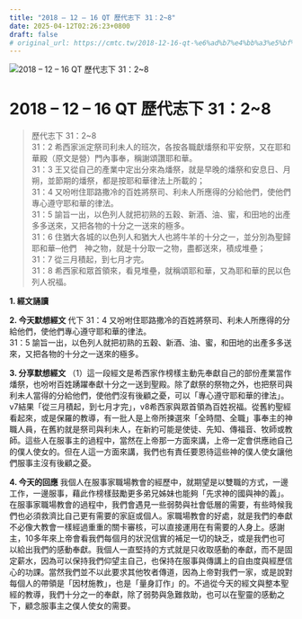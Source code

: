 ```yaml
---
title: "2018 – 12 – 16 QT 歷代志下 31：2~8"
date: 2025-04-12T02:26:23+0800
draft: false
# original_url: https://cmtc.tw/2018-12-16-qt-%e6%ad%b7%e4%bb%a3%e5%bf%97%e4%b8%8b-31%ef%bc%9a28
---
```


![2018 – 12 – 16 QT 歷代志下 31：2\~8](/images/qt.jpg   "2018 – 12 – 16 QT 歷代志下 31：2\~8")

# 2018 – 12 – 16 QT 歷代志下 31：2\~8

> 歷代志下 31：2\~8  
> 31：2 希西家派定祭司利未人的班次，各按各職獻燔祭和平安祭，又在耶和華殿（原文是營）門內事奉，稱謝頌讚耶和華。  
> 31：3 王又從自己的產業中定出分來為燔祭，就是早晚的燔祭和安息日、月朔，並節期的燔祭，都是按耶和華律法上所載的；  
> 31：4 又吩咐住耶路撒冷的百姓將祭司、利未人所應得的分給他們，使他們專心遵守耶和華的律法。  
> 31：5 諭旨一出，以色列人就把初熟的五穀、新酒、油、蜜，和田地的出產多多送來，又把各物的十分之一送來的極多。  
> 31：6 住猶大各城的以色列人和猶大人也將牛羊的十分之一，並分別為聖歸耶和華─他們　神之物，就是十分取一之物，盡都送來，積成堆壘；  
> 31：7 從三月積起，到七月才完。  
> 31：8 希西家和眾首領來，看見堆壘，就稱頌耶和華，又為耶和華的民以色列人祝福。

**1. 經文誦讀**

**2.  今天默想經文**
代下 31：4 又吩咐住耶路撒冷的百姓將祭司、利未人所應得的分給他們，使他們專心遵守耶和華的律法。  
31：5 諭旨一出，以色列人就把初熟的五穀、新酒、油、蜜，和田地的出產多多送來，又把各物的十分之一送來的極多。

**3. 分享默想經文**
（1）這一段經文是希西家作榜樣主動先奉獻自己的部份產業當作燔祭，也吩咐百姓踴躍奉獻十分之一送到聖殿。除了獻祭的祭物之外，也把祭司與利未人當得的分給他們，使他們沒有後顧之憂，可以「專心遵守耶和華的律法」。v7結果「從三月積起，到七月才完」，v8希西家與眾首領為百姓祝福。從舊約聖經看起來，或是保羅的教導，有一批人是上帝所揀選來「全時間、全職」事奉主的神職人員，在舊約就是祭司與利未人，在新約可能是使徒、先知、傳福音、牧師或教師。這些人在服事主的過程中，當然在上帝那一方面來講，上帝一定會供應祂自己的僕人使女的。但在人這一方面來講，我們也有責任要恩待這些神的僕人使女讓他們服事主沒有後顧之憂。

**4. 今天的回應**
我個人在服事家職場教會的經歷中，就期望是以雙職的方式，一邊工作，一邊服事，藉此作榜樣鼓勵更多弟兄姊妹也能夠「先求神的國與神的義」。在服事家職場教會的過程中，我們會遇見一些弱勢與社會低層的需要，有些時候我們也必須救濟比自己更有需要的家庭或個人。家職場教會的好處，就是我們的奉獻不必像大教會一樣經過重重的關卡審核，可以直接運用在有需要的人身上。感謝主，10多年來上帝會看我們每個月的狀況信實的補足一切的缺乏，或是我們也可以給出我們的感動奉獻。我個人一直堅持的方式就是只收取感動的奉獻，而不是固定薪水，因為可以保持我們仰望主自己，也保持在服事與傳講上的自由度與經歷信心的功課。當然我們並不以此要求其他牧者傳道，因為上帝對我們一家，或是說對每個人的帶領是「因材施教」，也是「量身訂作」的。不過從今天的經文與整本聖經的教導，我們十分之一的奉獻，除了弱勢與急難救助，也可以在聖靈的感動之下，顧念服事主之僕人使女的需要。
